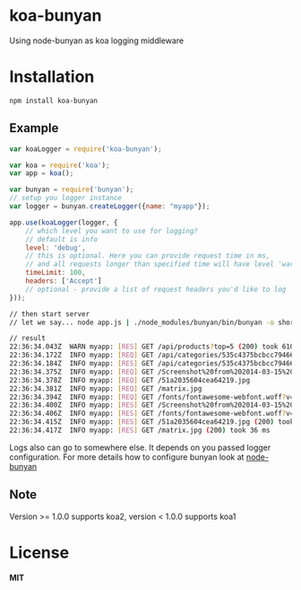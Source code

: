 koa-bunyan
==========

Using node-bunyan as koa logging middleware

# Installation

```
npm install koa-bunyan
```

## Example
```Javascript
var koaLogger = require('koa-bunyan');

var koa = require('koa');
var app = koa();

var bunyan = require('bunyan');
// setup you logger instance
var logger = bunyan.createLogger({name: "myapp"});

app.use(koaLogger(logger, {
    // which level you want to use for logging?
    // default is info
    level: 'debug',
    // this is optional. Here you can provide request time in ms,
    // and all requests longer than specified time will have level 'warn'
    timeLimit: 100,
    headers: ['Accept']
    // optional - provide a list of request headers you'd like to log
}));
```

```bash
// then start server
// let we say... node app.js | ./node_modules/bunyan/bin/bunyan -o short

// result
22:36:34.043Z  WARN myapp: [RES] GET /api/products?top=5 (200) took 610 ms
22:36:34.172Z  INFO myapp: [REQ] GET /api/categories/535c4375bcbcc794660b6c1d headers {"Accept": "*/*"}
22:36:34.184Z  INFO myapp: [RES] GET /api/categories/535c4375bcbcc794660b6c1d (200) took 12 ms
22:36:34.375Z  INFO myapp: [REQ] GET /Screenshot%20from%202014-03-15%2011:17:20.png
22:36:34.378Z  INFO myapp: [REQ] GET /51a2035604cea64219.jpg
22:36:34.381Z  INFO myapp: [REQ] GET /matrix.jpg
22:36:34.394Z  INFO myapp: [REQ] GET /fonts/fontawesome-webfont.woff?v=4.1.0
22:36:34.400Z  INFO myapp: [RES] GET /Screenshot%20from%202014-03-15%2011:17:20.png (200) took 26 ms
22:36:34.406Z  INFO myapp: [RES] GET /fonts/fontawesome-webfont.woff?v=4.1.0 (200) took 12 ms
22:36:34.415Z  INFO myapp: [RES] GET /51a2035604cea64219.jpg (200) took 38 ms
22:36:34.417Z  INFO myapp: [RES] GET /matrix.jpg (200) took 36 ms
```

Logs also can go to somewhere else. It depends on you passed logger configuration. 
For more details how to configure bunyan look at [node-bunyan](https://github.com/trentm/node-bunyan)

## Note

Version >= 1.0.0 supports koa2, version < 1.0.0 supports koa1

# License
**MIT**
